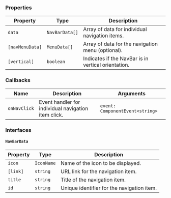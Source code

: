 ### Properties

| Property        | Type           | Description                                         |
| --------------- | -------------- | --------------------------------------------------- |
| `data`          | `NavBarData[]` | Array of data for individual navigation items.      |
| `[navMenuData]` | `MenuData[]`   | Array of data for the navigation menu (optional).   |
| `[vertical]`    | `boolean`      | Indicates if the NavBar is in vertical orientation. |

### Callbacks

| Name         | Description                                         | Arguments                       |
| ------------ | --------------------------------------------------- | ------------------------------- |
| `onNavClick` | Event handler for individual navigation item click. | `event: ComponentEvent<string>` |

### Interfaces

#### `NavBarData`

| Property | Type       | Description                                |
| -------- | ---------- | ------------------------------------------ |
| `icon`   | `IconName` | Name of the icon to be displayed.          |
| `[link]` | `string`   | URL link for the navigation item.          |
| `title`  | `string`   | Title of the navigation item.              |
| `id`     | `string`   | Unique identifier for the navigation item. |

